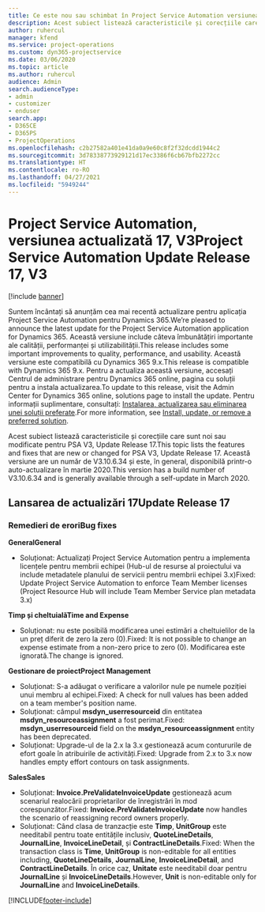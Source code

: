 ```yaml
---
title: Ce este nou sau schimbat în Project Service Automation versiunea actualizată 17, V3
description: Acest subiect listează caracteristicile și corecțiile care sunt disponibile în Project Service Automation V3, versiunea actualizată 17, V3.
author: ruhercul
manager: kfend
ms.service: project-operations
ms.custom: dyn365-projectservice
ms.date: 03/06/2020
ms.topic: article
ms.author: ruhercul
audience: Admin
search.audienceType:
- admin
- customizer
- enduser
search.app:
- D365CE
- D365PS
- ProjectOperations
ms.openlocfilehash: c2b27582a401e41da0a9e60c8f2f32dcdd1944c2
ms.sourcegitcommit: 3d78338773929121d17ec3386f6cb67bfb2272cc
ms.translationtype: HT
ms.contentlocale: ro-RO
ms.lasthandoff: 04/27/2021
ms.locfileid: "5949244"
---
```

# <a name="project-service-automation-update-release-17-v3"></a><span data-ttu-id="009cc-103">Project Service Automation, versiunea actualizată 17, V3</span><span class="sxs-lookup"><span data-stu-id="009cc-103">Project Service Automation Update Release 17, V3</span></span>

[!include [banner](../includes/psa-now-project-operations.md)]

<span data-ttu-id="009cc-104">Suntem încântați să anunțăm cea mai recentă actualizare pentru aplicația Project Service Automation pentru Dynamics 365.</span><span class="sxs-lookup"><span data-stu-id="009cc-104">We’re pleased to announce the latest update for the Project Service Automation application for Dynamics 365.</span></span> <span data-ttu-id="009cc-105">Această versiune include câteva îmbunătățiri importante ale calității, performanței și utilizabilității.</span><span class="sxs-lookup"><span data-stu-id="009cc-105">This release includes some important improvements to quality, performance, and usability.</span></span>  <span data-ttu-id="009cc-106">Această versiune este compatibilă cu Dynamics 365 9.x.</span><span class="sxs-lookup"><span data-stu-id="009cc-106">This release is compatible with Dynamics 365 9.x.</span></span> <span data-ttu-id="009cc-107">Pentru a actualiza această versiune, accesați Centrul de administrare pentru Dynamics 365 online, pagina cu soluții pentru a instala actualizarea.</span><span class="sxs-lookup"><span data-stu-id="009cc-107">To update to this release, visit the Admin Center for Dynamics 365 online, solutions page to install the update.</span></span> <span data-ttu-id="009cc-108">Pentru informații suplimentare, consultați: [Instalarea, actualizarea sau eliminarea unei soluții preferate](/power-platform/admin/install-remove-preferred-solution).</span><span class="sxs-lookup"><span data-stu-id="009cc-108">For more information, see [Install, update, or remove a preferred solution](/power-platform/admin/install-remove-preferred-solution).</span></span>

<span data-ttu-id="009cc-109">Acest subiect listează caracteristicile și corecțiile care sunt noi sau modificate pentru PSA V3, Update Release 17.</span><span class="sxs-lookup"><span data-stu-id="009cc-109">This topic lists the features and fixes that are new or changed for PSA V3, Update Release 17.</span></span> <span data-ttu-id="009cc-110">Această versiune are un număr de V3.10.6.34 și este, în general, disponibilă printr-o auto-actualizare în martie 2020.</span><span class="sxs-lookup"><span data-stu-id="009cc-110">This version has a build number of V3.10.6.34 and is generally available through a self-update in March 2020.</span></span>


## <a name="update-release-17"></a><span data-ttu-id="009cc-111">Lansarea de actualizări 17</span><span class="sxs-lookup"><span data-stu-id="009cc-111">Update Release 17</span></span>

### <a name="bug-fixes"></a><span data-ttu-id="009cc-112">Remedieri de erori</span><span class="sxs-lookup"><span data-stu-id="009cc-112">Bug fixes</span></span>

<span data-ttu-id="009cc-113">**General**</span><span class="sxs-lookup"><span data-stu-id="009cc-113">**General**</span></span>

- <span data-ttu-id="009cc-114">Soluționat: Actualizați Project Service Automation pentru a implementa licențele pentru membrii echipei (Hub-ul de resurse al proiectului va include metadatele planului de servicii pentru membrii echipei 3.x)</span><span class="sxs-lookup"><span data-stu-id="009cc-114">Fixed: Update Project Service Automation to enforce Team Member licenses (Project Resource Hub will include Team Member Service plan metadata 3.x)</span></span>
 
<span data-ttu-id="009cc-115">**Timp și cheltuială**</span><span class="sxs-lookup"><span data-stu-id="009cc-115">**Time and Expense**</span></span>

- <span data-ttu-id="009cc-116">Soluționat: nu este posibilă modificarea unei estimări a cheltuielilor de la un preț diferit de zero la zero (0).</span><span class="sxs-lookup"><span data-stu-id="009cc-116">Fixed: It is not possible to change an expense estimate from a non-zero price to zero (0).</span></span> <span data-ttu-id="009cc-117">Modificarea este ignorată.</span><span class="sxs-lookup"><span data-stu-id="009cc-117">The change is ignored.</span></span>

<span data-ttu-id="009cc-118">**Gestionare de proiect**</span><span class="sxs-lookup"><span data-stu-id="009cc-118">**Project Management**</span></span>

- <span data-ttu-id="009cc-119">Soluționat: S-a adăugat o verificare a valorilor nule pe numele poziției unui membru al echipei.</span><span class="sxs-lookup"><span data-stu-id="009cc-119">Fixed: A check for null values has been added on a team member's position name.</span></span>
- <span data-ttu-id="009cc-120">Soluționat: câmpul **msdyn_userresourceid** din entitatea **msdyn_resourceassignment** a fost perimat.</span><span class="sxs-lookup"><span data-stu-id="009cc-120">Fixed: **msdyn_userresourceid** field on the **msdyn_resourceassignment** entity has been deprecated.</span></span>
- <span data-ttu-id="009cc-121">Soluționat: Upgrade-ul de la 2.x la 3.x gestionează acum contururile de efort goale în atribuirile de activități.</span><span class="sxs-lookup"><span data-stu-id="009cc-121">Fixed: Upgrade from 2.x to 3.x now handles empty effort contours on task assignments.</span></span>

<span data-ttu-id="009cc-122">**Sales**</span><span class="sxs-lookup"><span data-stu-id="009cc-122">**Sales**</span></span>

- <span data-ttu-id="009cc-123">Soluționat: **Invoice.PreValidateInvoiceUpdate** gestionează acum scenariul realocării proprietarilor de înregistrări în mod corespunzător.</span><span class="sxs-lookup"><span data-stu-id="009cc-123">Fixed: **Invoice.PreValidateInvoiceUpdate** now handles the scenario of reassigning record owners properly.</span></span>
- <span data-ttu-id="009cc-124">Soluționat: Când clasa de tranzacție este **Timp**, **UnitGroup** este needitabil pentru toate entitățile inclusiv, **QuoteLineDetails**, **JournalLine**, **InvoiceLineDetail**, și **ContractLineDetails**.</span><span class="sxs-lookup"><span data-stu-id="009cc-124">Fixed: When the transaction class is **Time**, **UnitGroup** is non-editable for all entities including, **QuoteLineDetails**, **JournalLine**, **InvoiceLineDetail**, and **ContractLineDetails**.</span></span> <span data-ttu-id="009cc-125">În orice caz, **Unitate** este needitabil doar pentru **JournalLine** și **InvoiceLineDetails**.</span><span class="sxs-lookup"><span data-stu-id="009cc-125">However, **Unit** is non-editable only for **JournalLine** and **InvoiceLineDetails**.</span></span>




[!INCLUDE[footer-include](../includes/footer-banner.md)]